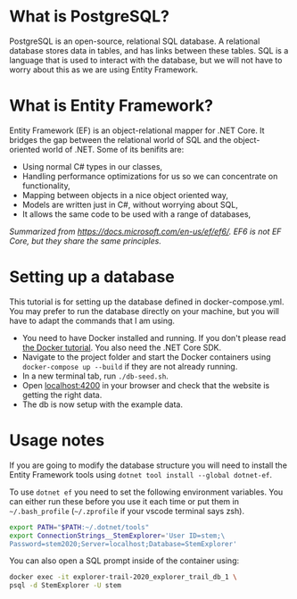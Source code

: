 # What is PostgreSQL?

PostgreSQL is an open-source, relational SQL database. A relational database stores data in tables, and has links between these tables. SQL is a language that is used to interact with the database, but we will not have to worry about this as we are using Entity Framework.

# What is Entity Framework?

Entity Framework (EF) is an object-relational mapper for .NET Core. It bridges the gap between the relational world of SQL and the object-oriented world of .NET. Some of its benifits are:

* Using normal C# types in our classes,
* Handling performance optimizations for us so we can concentrate on functionality,
* Mapping between objects in a nice object oriented way,
* Models are written just in C#, without worrying about SQL,
* It allows the same code to be used with a range of databases,

*Summarized from https://docs.microsoft.com/en-us/ef/ef6/. EF6 is not EF Core, but they share the same principles.*

# Setting up a database

This tutorial is for setting up the database defined in docker-compose.yml. You may prefer to run the database directly on your machine, but you will have to adapt the commands that I am using.

* You need to have Docker installed and running. If you don't please read [the Docker tutorial](./docker.md). You also need the .NET Core SDK.
* Navigate to the project folder and start the Docker containers using `docker-compose up --build` if they are not already running.
* In a new terminal tab, run `./db-seed.sh`.
* Open [localhost:4200](http://localhost:4200/) in your browser and check that the website is getting the right data.
* The db is now setup with the example data.

# Usage notes

If you are going to modify the database structure you will need to install the Entity Framework tools using `dotnet tool install --global dotnet-ef`.

To use `dotnet ef` you need to set the following environment variables. You can either run these before you use it each time or put them in `~/.bash_profile` (`~/.zprofile` if your vscode terminal says zsh).

```sh
export PATH="$PATH:~/.dotnet/tools"
export ConnectionStrings__StemExplorer='User ID=stem;\
Password=stem2020;Server=localhost;Database=StemExplorer'
```

You can also open a SQL prompt inside of the container using:

```sh
docker exec -it explorer-trail-2020_explorer_trail_db_1 \
psql -d StemExplorer -U stem
```
